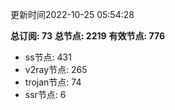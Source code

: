 更新时间2022-10-25 05:54:28

**总订阅: 73**
**总节点: 2219**
**有效节点: 776**
- ss节点: 431
- v2ray节点: 265
- trojan节点: 74
- ssr节点: 6
